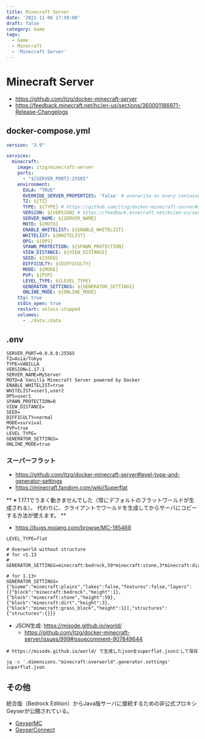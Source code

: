 ```yaml
---
title: Minecraft Server
date: '2021-11-06 17:50:00'
draft: false
category: Game
tags:
  - Game
  - Minecraft
  - 'Minecraft Server'
---
```

# Minecraft Server

- <https://github.com/itzg/docker-minecraft-server>
- <https://feedback.minecraft.net/hc/en-us/sections/360001186971-Release-Changelogs>

## docker-compose.yml

```yaml
version: "3.9"

services:
  minecraft:
    image: itzg/minecraft-server
    ports:
      - "${SERVER_PORT}:25565"
    environment:
      EULA: "TRUE"
      OVERRIDE_SERVER_PROPERTIES: 'false' # overwrite on every container start if true
      TZ: ${TZ}
      TYPE: ${TYPE} # https://github.com/itzg/docker-minecraft-server#server-types
      VERSION: ${VERSION} # https://feedback.minecraft.net/hc/en-us/sections/360001186971-Release-Changelogs
      SERVER_NAME: ${SERVER_NAME}
      MOTD: ${MOTD}
      ENABLE_WHITELIST: ${ENABLE_WHITELIST}
      WHITELIST: ${WHITELIST}
      OPS: ${OPS}
      SPAWN_PROTECTION: ${SPAWN_PROTECTION}
      VIEW_DISTANCE: ${VIEW_DISTANCE}
      SEED: ${SEED}
      DIFFICULTY: ${DIFFICULTY}
      MODE: ${MODE}
      PVP: ${PVP}
      LEVEL_TYPE: ${LEVEL_TYPE}
      GENERATOR_SETTINGS: ${GENERATOR_SETTINGS}
      ONLINE_MODE: ${ONLINE_MODE}
    tty: true
    stdin_open: true
    restart: unless-stopped
    volumes:
      - ./data:/data
```

## .env

```env
SERVER_PORT=0.0.0.0:25565
TZ=Asia/Tokyo
TYPE=VANILLA
VERSION=1.17.1
SERVER_NAME=MyServer
MOTD=A Vanilla Minecraft Server powered by Docker
ENABLE_WHITELIST=true
WHITELIST=user1,user2
OPS=user1
SPAWN_PROTECTION=0
VIEW_DISTANCE=
SEED=
DIFFICULTY=normal
MODE=survival
PVP=true
LEVEL_TYPE=
GENERATOR_SETTINGS=
ONLINE_MODE=true
```

### スーパーフラット

- <https://github.com/itzg/docker-minecraft-server#level-type-and-generator-settings>
- <https://minecraft.fandom.com/wiki/Superflat>

** ※ 1.17.1でうまく動きませんでした（常にデフォルトのフラットワールドが生成される）。
代わりに、クライアントでワールドを生成してからサーバにコピーする方法が使えます。 **

- <https://bugs.mojang.com/browse/MC-195468>

```env
LEVEL_TYPE=flat

# Overworld without structure
# for <1.13
# GENERATOR_SETTINGS=minecraft:bedrock,59*minecraft:stone,3*minecraft:dirt,minecraft:grass_block;minecraft:plains

# for 1.13+
GENERATOR_SETTINGS={"biome":"minecraft:plains","lakes":false,"features":false,"layers":[{"block":"minecraft:bedrock","height":1},{"block":"minecraft:stone","height":59},{"block":"minecraft:dirt","height":3},{"block":"minecraft:grass_block","height":1}],"structures":{"structures":{}}}
```

- JSON生成: <https://misode.github.io/world/>
    - <https://github.com/itzg/docker-minecraft-server/issues/999#issuecomment-907849644>

```shell
# https://misode.github.io/world/ で生成したjsonをsuperflat.jsonとして保存

jq -c '.dimensions."minecraft:overworld".generator.settings' superflat.json
```

## その他

統合版（Bedrock Edition）からJava版サーバに接続するための非公式プロキシGeyserが公開されている。

- [GeyserMC](https://github.com/GeyserMC/Geyser)
- [GeyserConnect](https://github.com/GeyserMC/GeyserConnect)
